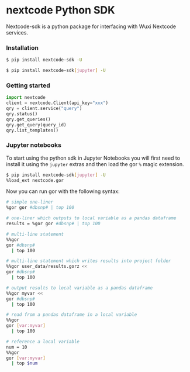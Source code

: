 # nextcode Python SDK

Nextcode-sdk is a python package for interfacing with Wuxi Nextcode services.

### Installation
```bash
$ pip install nextcode-sdk -U
```

```bash
$ pip install nextcode-sdk[jupyter] -U
```

### Getting started

```python
import nextcode
client = nextcode.Client(api_key="xxx")
qry = client.service("query")
qry.status()
qry.get_queries()
qry.get_query(query_id)
qry.list_templates()

```

### Jupyter notebooks

To start using the python sdk in Jupyter Notebooks you will first need to install it using the `jupyter` extras and then load the gor `%` magic extension.

```bash
$ pip install nextcode-sdk[jupyter] -U
%load_ext nextcode.gor
```

Now you can run gor with the following syntax:
```bash
# simple one-liner
%gor gor #dbsnp# | top 100

# one-liner which outputs to local variable as a pandas dataframe
results = %gor gor #dbsnp# | top 100

# multi-line statement
%%gor 
gor #dbsnp# 
  | top 100

# multi-line statement which writes results into project folder
%%gor user_data/results.gorz <<
gor #dbsnp# 
  | top 100

# output results to local variable as a pandas dataframe
%%gor myvar <<
gor #dbsnp# 
  | top 100

# read from a pandas dataframe in a local variable
%%gor
gor [var:myvar] 
  | top 100

# reference a local variable
num = 10
%%gor
gor [var:myvar] 
  | top $num

```
